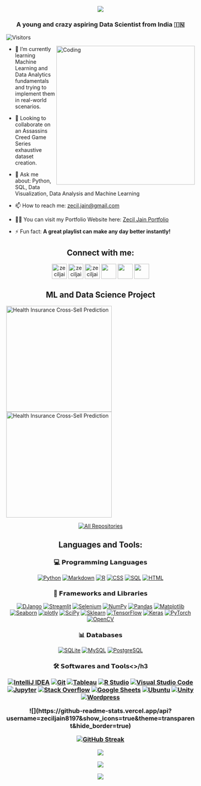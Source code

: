 <p align="center">
  <img src="https://readme-typing-svg.demolab.com/?lines=Yahallo%F0%9F%91%8B;I'm+Zecil&font=Fira%20Code&center=true&width=390&height=95&size=60&duration=4000&pause=1000">
</p>
<h3 align="center">A young and crazy aspiring Data Scientist from India 🇮🇳</h3>


![Visitors](https://api.visitorbadge.io/api/visitors?path=https%3A%2F%2Fgithub.com%2Fzeciljain8197&label=Views&labelColor=%230e0a8a&countColor=%23d9e3f0&style=plastic&labelStyle=none)

<img align="right" alt="Coding" width="370" src="https://miro.medium.com/max/720/1*IRGHmiGsa16stedQvIaZfw.gif">

- 🌱 I’m currently learning Machine Learning and Data Analytics fundamentals and trying to implement them in real-world scenarios.

- 👯 Looking to collaborate on an Assassins Creed Game Series exhaustive dataset creation. 

- 💬 Ask me about: Python, SQL, Data Visualization, Data Analysis and Machine Learning 

- 📫 How to reach me: zecil.jain@gmail.com

- 👨‍💻 You can visit my Portfolio Website here: [Zecil Jain Portfolio](https://portfolio8197.herokuapp.com/)

- ⚡ Fun fact: **A great playlist can make any day better instantly!**

<h2 align="center">Connect with me:</h2>
<p align="center">
<a href="https://twitter.com/ZecilJ8197" target="blank"><img align="center" src="https://cdn.jsdelivr.net/npm/simple-icons@3.0.1/icons/twitter.svg" alt="zeciljain8197" height="40" width="40" /></a>
<a href="https://www.linkedin.com/in/zecil-jain/" target="blank"><img align="center" src="https://cdn.jsdelivr.net/npm/simple-icons@3.0.1/icons/linkedin.svg" alt="zeciljain8197" height="40" width="40" /></a>
<a href="https://www.kaggle.com/zeciljain" target="blank"><img align="center" src="https://cdn.jsdelivr.net/npm/simple-icons@3.0.1/icons/kaggle.svg" alt="zeciljain8197" height="40" width="40" /></a>
<a href="https://www.facebook.com/zecil.jain.07"  target="blank"><img align="center" src="https://cdn.jsdelivr.net/npm/simple-icons@3.0.1/icons/facebook.svg" width="40" height="40"></a>
<a href="https://www.instagram.com/zeciljain7/" target="blank"><img align="center" src="https://cdn.jsdelivr.net/npm/simple-icons@3.0.1/icons/instagram.svg" width="40" height="40"></a>
<a href="https://beacons.ai/zecilj" target="blank"><img align="center" src="https://cdn.beacons.ai/user_content/AHnOl9MMnuMm1Z7JLxNaIU5g9qU2/profile_beacons.png?t=1636242247083" width="40" height="40"></a>
</p>

<h2 align="center">ML and Data Science Project</h2>
    <a href="https://github.com/zeciljain8197/Data-Science-Projects/tree/main/Health%20Insurance%20Cross-Sell%20Prediction"><img width="282" src="https://denvercoder1-github-readme-stats.vercel.app/api/pin?username=zeciljain8197&repo=Data-Science-Projects&theme=react&bg_color=1F222E&title_color=F85D7F&icon_color=100f61&hide_border=true&show_icons=false" alt="Health Insurance Cross-Sell Prediction"></a>
    <a href="https://github.com/zeciljain8197/Data-Science-Projects/tree/main/Health%20Insurance%20Cross-Sell%20Prediction"><img width="282" src="https://denvercoder1-github-readme-stats.vercel.app/api/pin?username=zeciljain8197&repo=Data-Science-Projects&theme=react&bg_color=1F222E&title_color=F85D7F&icon_color=100f61&hide_border=true&show_icons=false" alt="Health Insurance Cross-Sell Prediction"></a>

<p align="center">
  <a href="https://github.com/m3redithw?tab=repositories&sort=stargazers"><img alt="All Repositories" title="All Repositories" src="https://custom-icon-badges.herokuapp.com/badge/-All%20Repos-2962FF?style=for-the-badge&logoColor=white&logo=repo"/></a>
</p>

<h2 align="center">Languages and Tools:</h2>

<h3 align="center">💻 𝗣𝗿𝗼𝗴𝗿𝗮𝗺𝗺𝗶𝗻𝗴 𝗟𝗮𝗻𝗴𝘂𝗮𝗴𝗲𝘀</h3>
<p align="center">
  <a href="#"><img alt="Python" src="https://img.shields.io/badge/Python-00498D.svg?logo=python&logoColor=white"></a>
  <a href="#"><img alt="Markdown" src="https://img.shields.io/badge/Markdown-000000.svg?logo=markdown&logoColor=white"></a>
  <a href="#"><img alt="R" src="https://custom-icon-badges.herokuapp.com/badge/R-00172D.svg?logo=R&logoColor=white"></a>
  <a href="#"><img alt="CSS" src="https://custom-icon-badges.herokuapp.com/badge/CSS-00264D.svg?logo=CSS3&logoColor=white"></a>
  <a href="#"><img alt="SQL" src="https://custom-icon-badges.herokuapp.com/badge/SQL-02386E.svg?logo=database&logoColor=white"></a>
  <a href="#"><img alt="HTML" src="https://custom-icon-badges.herokuapp.com/badge/HTML-0052A2.svg?logo=HTML&logoColor=white"></a>
</p>

<h3 align="center">🧰 𝗙𝗿𝗮𝗺𝗲𝘄𝗼𝗿𝗸𝘀 𝗮𝗻𝗱 𝗟𝗶𝗯𝗿𝗮𝗿𝗶𝗲𝘀</h3>
<p align="center">
  <a href="#"><img alt="DJango" src="https://img.shields.io/badge/DJango-000B18.svg?logo=DJango&logoColor=white"></a>
  <a href="#"><img alt="Streamlit" src="https://img.shields.io/badge/Streamlit-112933.svg?logo=Streamlit&logoColor=white"></a>
  <a href="#"><img alt="Selenium" src="https://img.shields.io/badge/Selenium-193E4C.svg?logo=Selenium&logoColor=white"></a>
  <a href="#"><img alt="NumPy" src="https://img.shields.io/badge/Numpy-225366.svg?logo=numpy&logoColor=white"></a>
  <a href="#"><img alt="Pandas" src="https://img.shields.io/badge/Pandas-2A677F.svg?logo=pandas&logoColor=white"></a>
  <a href="#"><img alt="Matplotlib" src="https://img.shields.io/badge/Matplotlib-337C99.svg?logo=matplotlib-python&logoColor=white"></a>
  <a href="#"><img alt="Seaborn" src="https://img.shields.io/badge/seaborn-3B91B2.svg?logo=Seaborn&logoColor=white"></a>
  <a href="#"><img alt="plotly" src="https://img.shields.io/badge/plotly-44A6CC.svg?logo=plotly&logoColor=white"></a>
  <a href="#"><img alt="SciPy" src="https://img.shields.io/badge/SciPy-4CBBE5.svg?logo=scipy&logoColor=white"></a>
  <a href="#"><img alt="Sklearn" src="https://img.shields.io/badge/sklearn-55d0ff.svg?logo=scikitlearn&logoColor=white"></a>
  <a href="#"><img alt="TensorFlow" src="https://img.shields.io/badge/TensorFlow-AAE7FF.svg?logo=TensorFlow&logoColor=white"></a>
  <a href="#"><img alt="Keras" src="https://img.shields.io/badge/Keras-DDF5FF.svg?logo=Keras&logoColor=white"></a>
  <a href="#"><img alt="PyTorch" src="https://img.shields.io/badge/PyTorch-DDF5FF.svg?logo=PyTorch&logoColor=black"></a>
  <a href="#"><img alt="OpenCV" src="https://img.shields.io/badge/OpenCV-4A8B99.svg?logo=OpenCV&logoColor=white"></a>
</p>

<h3 align="center">📊 𝗗𝗮𝘁𝗮𝗯𝗮𝘀𝗲𝘀</h3>
<p align="center">
  <a href="#"><img alt="SQLite" src ="https://img.shields.io/badge/SQLite-99E2FF.svg?logo=sqlite&logoColor=white"></a>
  <a href="#"><img alt="MySQL" src="https://img.shields.io/badge/MySQL-EEFAFF.svg?logo=mysql&logoColor=white"></a>
  <a href="#"><img alt="PostgreSQL" src="https://img.shields.io/badge/PostgreSQL-DDF5FF.svg?logo=PostgreSQL&logoColor=black"></a>
</p>

<h3 align="center">🛠️ 𝗦𝗼𝗳𝘁𝘄𝗮𝗿𝗲𝘀 𝗮𝗻𝗱 𝗧𝗼𝗼𝗹𝘀<>/h3
<p align="center">
  <a href="#"><img alt="IntelliJ IDEA" src="https://img.shields.io/badge/-IntelliJ%20IDEA-0C1719?logo=intellij-idea&logoColor=white"></a>
  <a href="#"><img alt="Git" src="https://img.shields.io/badge/Git-182E33.svg?logo=git&logoColor=white"></a>
  <a href="#"><img alt="Tableau" src="https://img.shields.io/badge/Tableau-25454C.svg?logo=tableau&logoColor=white"></a>
  <a href="#"><img alt="R Studio" src="https://img.shields.io/badge/R Studio-315C66.svg?logo=RStudio&logoColor=white"></a>
  <a href="#"><img alt="Visual Studio Code" src="https://img.shields.io/badge/Visual%20Studio%20Code-3D747F.svg?logo=visual-studio-code&logoColor=white"></a>
  <a href="#"><img alt="Jupyter" src="https://img.shields.io/badge/Jupyter-4A8B99.svg?logo=Jupyter&logoColor=white"></a>
  <a href="#"><img alt="Stack Overflow" src="https://img.shields.io/badge/-Stack%20Overflow-63B9CC?logo=stack-overflow&logoColor=white"></a>
  <a href="#"><img alt="Google Sheets" src="https://img.shields.io/badge/Google%20Sheets-89EAFF.svg?logo=google%20sheets&logoColor=white"></a>
  <a href="#"><img alt="Ubuntu" src="https://img.shields.io/badge/Ubuntu-4A8B99.svg?logo=Ubuntu&logoColor=white"></a>
  <a href="#"><img alt="Unity" src="https://img.shields.io/badge/Unity-4A8B99.svg?logo=Unity&logoColor=white"></a>
  <a href="#"><img alt="Wordpress" src="https://img.shields.io/badge/Wordpress-4A8B99.svg?logo=Wordpress&logoColor=white"></a>
</p>

</p align="center">
![](https://github-readme-stats.vercel.app/api?username=zeciljain8197&show_icons=true&theme=transparent&hide_border=true)

[![GitHub Streak](https://streak-stats.demolab.com/?user=zeciljain8197&theme=tokyonight_duo&hide_border=true)](https://git.io/streak-stats)

![](https://github-readme-stats.vercel.app/api/top-langs/?username=zeciljain8197&hide_border=true&theme=transparent&layout=compact&langs_count=8)
</p>

![](https://github-profile-trophy.vercel.app/?username=zeciljain8197&column=-1&theme=radical&no-bg=true&no-frame=true)
 
<img  src="https://raw.githubusercontent.com/Trilokia/Trilokia/379277808c61ef204768a61bbc5d25bc7798ccf1/bottom_header.svg" />
